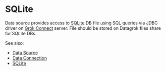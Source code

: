 <!-- TITLE: SQLite -->
<!-- SUBTITLE: -->

# SQLite

Data source provides access to [SQLite](https://www.sqlite.org/index.html)
DB file using SQL queries via JDBC driver on [Grok Connect](data-source.md) server. 
File should be stored on Datagrok files share for SQLite DBs.

See also:

  * [Data Source](data-source.md)
  * [Data Connection](data-connection.md)
  * [SQLite](https://www.sqlite.org/index.html)
